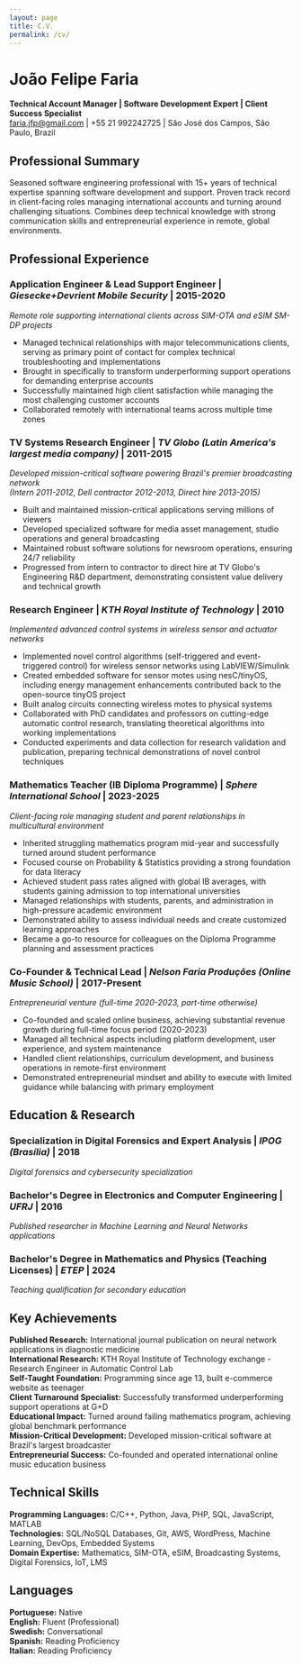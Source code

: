 ```yaml
---
layout: page
title: C.V.
permalink: /cv/
---
```


# João Felipe Faria

**Technical Account Manager | Software Development Expert | Client Success Specialist**  
faria.jfp@gmail.com | \+55 21 992242725 | São José dos Campos, São Paulo, Brazil

## Professional Summary

Seasoned software engineering professional with 15+ years of technical expertise spanning software development and support. Proven track record in client-facing roles managing international accounts and turning around challenging situations. Combines deep technical knowledge with strong communication skills and entrepreneurial experience in remote, global environments.

## Professional Experience

### **Application Engineer & Lead Support Engineer** | *Giesecke+Devrient Mobile Security* | 2015-2020

*Remote role supporting international clients across SIM-OTA and eSIM SM-DP projects*

- Managed technical relationships with major telecommunications clients, serving as primary point of contact for complex technical troubleshooting and implementations  
- Brought in specifically to transform underperforming support operations for demanding enterprise accounts  
- Successfully maintained high client satisfaction while managing the most challenging customer accounts  
- Collaborated remotely with international teams across multiple time zones

### **TV Systems Research Engineer** | *TV Globo (Latin America's largest media company)* | 2011-2015

*Developed mission-critical software powering Brazil's premier broadcasting network*   
*(Intern 2011-2012, Dell contractor 2012-2013, Direct hire 2013-2015)*

- Built and maintained mission-critical applications serving millions of viewers  
- Developed specialized software for media asset management, studio operations and general broadcasting  
- Maintained robust software solutions for newsroom operations, ensuring 24/7 reliability  
- Progressed from intern to contractor to direct hire at TV Globo's Engineering R\&D department, demonstrating consistent value delivery and technical growth

### **Research Engineer** | *KTH Royal Institute of Technology* | 2010

*Implemented advanced control systems in wireless sensor and actuator networks*

- Implemented novel control algorithms (self-triggered and event-triggered control) for wireless sensor networks using LabVIEW/Simulink  
- Created embedded software for sensor motes using nesC/tinyOS, including energy management enhancements contributed back to the open-source tinyOS project  
- Built analog circuits connecting wireless motes to physical systems  
- Collaborated with PhD candidates and professors on cutting-edge automatic control research, translating theoretical algorithms into working implementations  
- Conducted experiments and data collection for research validation and publication, preparing technical demonstrations of novel control techniques

### **Mathematics Teacher (IB Diploma Programme)** | *Sphere International School* | 2023-2025

*Client-facing role managing student and parent relationships in multicultural environment*

- Inherited struggling mathematics program mid-year and successfully turned around student performance  
- Focused course on Probability & Statistics providing a strong foundation for data literacy  
- Achieved student pass rates aligned with global IB averages, with students gaining admission to top international universities  
- Managed relationships with students, parents, and administration in high-pressure academic environment  
- Demonstrated ability to assess individual needs and create customized learning approaches  
- Became a go-to resource for colleagues on the Diploma Programme planning and assessment practices

### **Co-Founder & Technical Lead** | *Nelson Faria Produções (Online Music School)* | 2017-Present

*Entrepreneurial venture (full-time 2020-2023, part-time otherwise)*

- Co-founded and scaled online business, achieving substantial revenue growth during full-time focus period (2020-2023)  
- Managed all technical aspects including platform development, user experience, and system maintenance  
- Handled client relationships, curriculum development, and business operations in remote-first environment  
- Demonstrated entrepreneurial mindset and ability to execute with limited guidance while balancing with primary employment

## Education & Research

### **Specialization in Digital Forensics and Expert Analysis** | *IPOG (Brasília)* | 2018

*Digital forensics and cybersecurity specialization*

### **Bachelor's Degree in Electronics and Computer Engineering** | *UFRJ* | 2016

*Published researcher in Machine Learning and Neural Networks applications*

### **Bachelor's Degree in Mathematics and Physics (Teaching Licenses)** | *ETEP* | 2024

*Teaching qualification for secondary education*

## Key Achievements

**Published Research:** International journal publication on neural network applications in diagnostic medicine  
**International Research:** KTH Royal Institute of Technology exchange \- Research Engineer in Automatic Control Lab  
**Self-Taught Foundation:** Programming since age 13, built e-commerce website as teenager  
**Client Turnaround Specialist:** Successfully transformed underperforming support operations at G+D  
**Educational Impact:** Turned around failing mathematics program, achieving global benchmark performance  
**Mission-Critical Development:** Developed mission-critical software at Brazil's largest broadcaster  
**Entrepreneurial Success:** Co-founded and operated international online music education business

## Technical Skills

**Programming Languages:** C/C++, Python, Java, PHP, SQL, JavaScript, MATLAB   
**Technologies:** SQL/NoSQL Databases, Git, AWS, WordPress, Machine Learning, DevOps, Embedded Systems   
**Domain Expertise:** Mathematics, SIM-OTA, eSIM, Broadcasting Systems, Digital Forensics, IoT, LMS

## Languages

**Portuguese:** Native  
**English:** Fluent (Professional)  
**Swedish:** Conversational  
**Spanish:** Reading Proficiency  
**Italian:** Reading Proficiency
